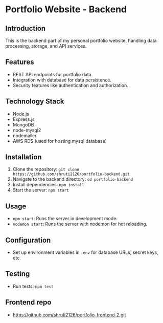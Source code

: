 <!-- @format -->

# Portfolio Website - Backend

## Introduction

This is the backend part of my personal portfolio website, handling data processing, storage, and API services.

## Features

- REST API endpoints for portfolio data.
- Integration with database for data persistence.
- Security features like authentication and authorization.

## Technology Stack

- Node.js
- Express.js
- MongoDB
- node-mysql2
- nodemailer
- AWS RDS (used for hosting mysql database)

## Installation

1. Clone the repository: `git clone https://github.com/shruti2126/portfolio-backend.git`
2. Navigate to the backend directory: `cd portfolio-backend`
3. Install dependencies: `npm install`
4. Start the server: `npm start`

## Usage

- `npm start`: Runs the server in development mode.
- `nodemon start`: Runs the server with nodemon for hot reloading.

## Configuration

- Set up environment variables in `.env` for database URLs, secret keys, etc.

## Testing

- Run tests: `npm test`

## Frontend repo

- https://github.com/shruti2126/portfolio-frontend-2.git
